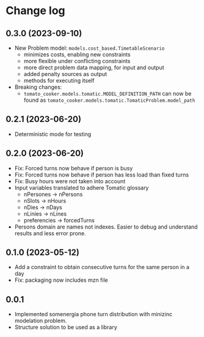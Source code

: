 # Change log

## 0.3.0 (2023-09-10)

- New Problem model: `models.cost_based.TimetableScenario`
    - minimizes costs, enabling new constraints
    - more flexible under conflicting constraints
    - more direct problem data mapping, for input and output
    - added penalty sources as output
    - methods for executing itself
- Breaking changes:
    - `tomato_cooker.models.tomatic.MODEL_DEFINITION_PATH`
      can now be found as `tomato_cooker.models.tomatic.TomaticProblem.model_path`

## 0.2.1 (2023-06-20)

- Deterministic mode for testing

## 0.2.0 (2023-06-20)

- Fix: Forced turns now behave if person is busy
- Fix: Forced turns now behave if person has less load than fixed turns
- Fix: Busy hours were not taken into account
- Input variables translated to adhere Tomatic glossary
    - nPersones -> nPersons
    - nSlots -> nHours
    - nDies -> nDays
    - nLinies -> nLines
    - preferencies -> forcedTurns
- Persons domain are names not indexes. Easier to debug and understand
  results and less error prone.

## 0.1.0 (2023-05-12)

- Add a constraint to obtain consecutive turns for the same person in a day
- Fix: packaging now includes mzn file

## 0.0.1

- Implemented somenergia phone turn distribution with minizinc modelation problem.
- Structure solution to be used as a library
